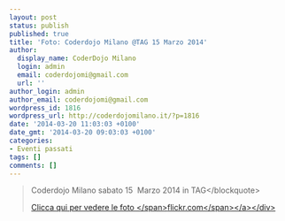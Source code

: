 ```yaml
---
layout: post
status: publish
published: true
title: 'Foto: Coderdojo Milano @TAG 15 Marzo 2014'
author:
  display_name: CoderDojo Milano
  login: admin
  email: coderdojomi@gmail.com
  url: ''
author_login: admin
author_email: coderdojomi@gmail.com
wordpress_id: 1816
wordpress_url: http://coderdojomilano.it/?p=1816
date: '2014-03-20 11:03:03 +0100'
date_gmt: '2014-03-20 09:03:03 +0100'
categories:
- Eventi passati
tags: []
comments: []
---
```

<blockquote>Coderdojo Milano sabato 15 &nbsp;Marzo 2014 in TAG<&#47;blockquote></p>
<div class="flickr"><a href="http:&#47;&#47;www.flickr.com&#47;photos&#47;98942956@N02&#47;sets&#47;72157642611325223&#47;" target="_blank"><img alt="" src="http:&#47;&#47;coderdojomilano.it&#47;wp-content&#47;uploads&#47;2014&#47;03&#47;dojo_marzo_small.jpg" &#47;><span class="flickrText">Clicca qui per vedere le foto <&#47;span><span class="flickrName">flickr.com<&#47;span><&#47;a><&#47;div></p>
